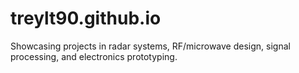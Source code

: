 # treylt90.github.io
Showcasing projects in radar systems, RF/microwave design, signal processing, and electronics prototyping.
